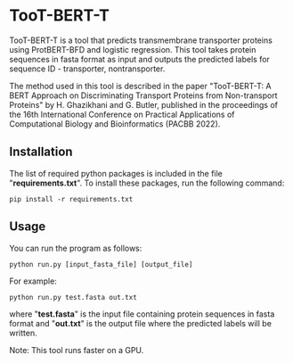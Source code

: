 # TooT-BERT-T

TooT-BERT-T is a tool that predicts transmembrane transporter proteins using ProtBERT-BFD and logistic regression. This tool takes protein sequences in fasta format as input and outputs the predicted labels for sequence ID - transporter, nontransporter.

The method used in this tool is described in the paper "TooT-BERT-T: A BERT Approach on Discriminating Transport Proteins from Non-transport Proteins" by H. Ghazikhani and G. Butler, published in the proceedings of the 16th International Conference on Practical Applications of Computational Biology and Bioinformatics (PACBB 2022).

## Installation

The list of required python packages is included in the file "**requirements.txt**". To install these packages, run the following command:
```
pip install -r requirements.txt
```
## Usage

You can run the program as follows:
```
python run.py [input_fasta_file] [output_file]
```
For example:
```
python run.py test.fasta out.txt
```
where "**test.fasta**" is the input file containing protein sequences in fasta format and "**out.txt**" is the output file where the predicted labels will be written.

Note: This tool runs faster on a GPU.
